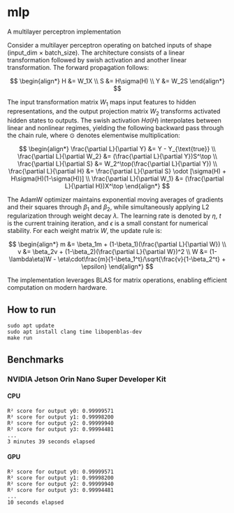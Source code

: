 # mlp
A multilayer perceptron implementation

Consider a multilayer perceptron operating on batched inputs of shape (input_dim × batch_size). The architecture consists of a linear transformation followed by swish activation and another linear transformation. The forward propagation follows:

$$
\begin{align*}
H &= W_1X \\
S &= H\sigma(H) \\
Y &= W_2S
\end{align*}
$$

The input transformation matrix $W_1$ maps input features to hidden representations, and the output projection matrix $W_2$ transforms activated hidden states to outputs. The swish activation $H\sigma(H)$ interpolates between linear and nonlinear regimes, yielding the following backward pass through the chain rule, where $\odot$ denotes elementwise multiplication:

$$
\begin{align*}
\frac{\partial L}{\partial Y} &= Y - Y_{\text{true}} \\
\frac{\partial L}{\partial W_2} &= (\frac{\partial L}{\partial Y})S^\top \\
\frac{\partial L}{\partial S} &= W_2^\top(\frac{\partial L}{\partial Y}) \\
\frac{\partial L}{\partial H} &= \frac{\partial L}{\partial S} \odot [\sigma(H) + H\sigma(H)(1-\sigma(H))] \\
\frac{\partial L}{\partial W_1} &= (\frac{\partial L}{\partial H})X^\top
\end{align*}
$$

The AdamW optimizer maintains exponential moving averages of gradients and their squares through $\beta_1$ and $\beta_2$, while simultaneously applying L2 regularization through weight decay $\lambda$. The learning rate is denoted by $\eta$, $t$ is the current training iteration, and $\epsilon$ is a small constant for numerical stability. For each weight matrix $W$, the update rule is:

$$
\begin{align*}
m &= \beta_1m + (1-\beta_1)(\frac{\partial L}{\partial W}) \\
v &= \beta_2v + (1-\beta_2)(\frac{\partial L}{\partial W})^2 \\
W &= (1-\lambda\eta)W - \eta\cdot\frac{m}{1-\beta_1^t}/\sqrt{\frac{v}{1-\beta_2^t} + \epsilon}
\end{align*}
$$

The implementation leverages BLAS for matrix operations, enabling efficient computation on modern hardware.

## How to run
```
sudo apt update
sudo apt install clang time libopenblas-dev
make run
```

## Benchmarks

### NVIDIA Jetson Orin Nano Super Developer Kit

#### CPU
```
R² score for output y0: 0.99999571
R² score for output y1: 0.99998200
R² score for output y2: 0.99999940
R² score for output y3: 0.99994481
...
3 minutes 39 seconds elapsed
```

#### GPU
```
R² score for output y0: 0.99999571
R² score for output y1: 0.99998200
R² score for output y2: 0.99999940
R² score for output y3: 0.99994481
...
10 seconds elapsed
```
